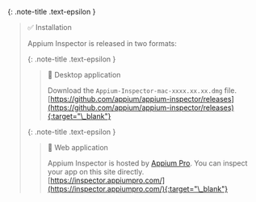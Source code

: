 <!-- _includes/docs/env/appium/ -->

{: .note-title .text-epsilon }
> ✅ Installation
> 
> Appium Inspector is released in two formats:
> 
> {: .note-title .text-epsilon } 
>> 🔘 Desktop application
>>
>> Download the `Appium-Inspector-mac-xxxx.xx.xx.dmg` file.<br>
>> [https://github.com/appium/appium-inspector/releases](https://github.com/appium/appium-inspector/releases){:target="\_blank"}
>
> 
> {: .note-title .text-epsilon } 
>> 🔘 Web application
>>
>> Appium Inspector is hosted by [Appium Pro](https://appiumpro.com/).
>> You can inspect your app on this site directly.<br>
>> [https://inspector.appiumpro.com/](https://inspector.appiumpro.com/){:target="\_blank"}
